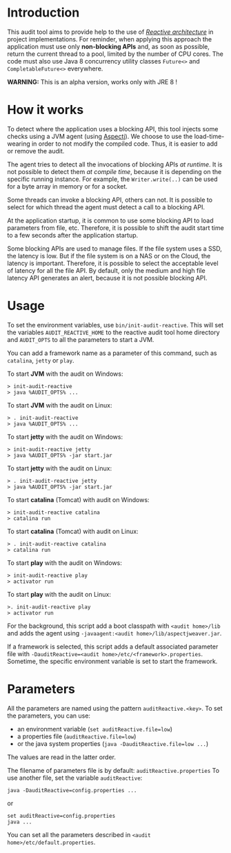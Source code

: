 # Introduction
This audit tool aims to provide help to the use of *[Reactive architecture](http://www.reactivemanifesto.org/)* in project implementations.
For reminder, when applying this approach the application must use only **non-blocking APIs** and,
as soon as possible, return the current thread to a pool, limited by the number of CPU cores.
The code must also use Java 8 concurrency utility classes `Future<>` and `CompletableFuture<>` everywhere.

**WARNING:** This is an alpha version, works only with JRE 8 !

# How it works
To detect where the application uses a blocking API, this tool injects some
checks using a JVM agent (using [Aspectj](https://www.eclipse.org/aspectj/)).
We choose to use the load-time-wearing in order to not modify the compiled code.
Thus, it is easier to add or remove the audit.

The agent tries to detect all the invocations of blocking APIs *at runtime*.
It is not possible to detect them *at compile time*, because it is
depending on the specific running instance. For example, the
`Writer.write(..)` can be used for a byte array in memory
or for a socket.

Some threads can invoke a blocking API, others can not. It is possible
to select for which thread the agent must detect a call to a blocking API.

At the application startup, it is common to use some blocking API to
load parameters from file, etc. Therefore, it is possible to shift the
audit start time to a few seconds after the application startup.

Some blocking APIs are used to manage files. If the file system uses a SSD,
the latency is low. But if the file system is on a NAS or on the Cloud,
the latency is important. Therefore, it is possible to select the
acceptable level of latency for all the file API. By default, only the
medium and high file latency API generates an alert, because it is not possible
blocking API.

# Usage
To set the environment variables, use `bin/init-audit-reactive`.
This will set the variables `AUDIT_REACTIVE_HOME` to the reactive audit tool home directory
and `AUDIT_OPTS` to all the parameters to start a JVM.

You can add a framework name as a parameter of this command, such as
`catalina`, `jetty` or `play`.

To start **JVM** with the audit on Windows:

    > init-audit-reactive
    > java %AUDIT_OPTS% ...

To start **JVM** with the audit on Linux:

    > . init-audit-reactive
    > java %AUDIT_OPTS% ...

To start **jetty** with the audit on Windows:

    > init-audit-reactive jetty
    > java %AUDIT_OPTS% -jar start.jar

To start **jetty** with the audit on Linux:

    > . init-audit-reactive jetty
    > java %AUDIT_OPTS% -jar start.jar

To start **catalina** (Tomcat) with audit on Windows:

    > init-audit-reactive catalina
    > catalina run

To start **catalina** (Tomcat) with audit on Linux:

    > . init-audit-reactive catalina
    > catalina run

To start **play** with the audit on Windows:

    > init-audit-reactive play
    > activator run

To start **play** with the audit on Linux:

    >. init-audit-reactive play
    > activator run

For the background, this script add a boot classpath with `<audit home>/lib`
and adds the agent using `-javaagent:<audit home>/lib/aspectjweaver.jar`.

If a framework is selected, this script adds a default associated parameter file
with `-DauditReactive=<audit home>/etc/<framework>.properties`.
Sometime, the specific environment variable is set to start the framework.

# Parameters
All the parameters are named using the pattern `auditReactive.<key>`.
To set the parameters, you can use:

* an environment variable (`set auditReactive.file=low`)
* a properties file (`auditReactive.file=low`)
* or the java system properties (`java -DauditReactive.file=low ...`)

The values are read in the latter order.

The filename of parameters file is by default: `auditReactive.properties`
To use another file, set the variable `auditReactive`:

    java -DauditReactive=config.properties ...
    
or

    set auditReactive=config.properties
    java ...

You can set all the parameters described in `<audit home>/etc/default.properties`.

